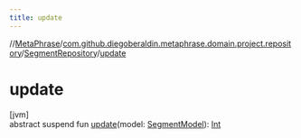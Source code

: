 ```yaml
---
title: update
---
```

//[MetaPhrase](../../../index.html)/[com.github.diegoberaldin.metaphrase.domain.project.repository](../index.html)/[SegmentRepository](index.html)/[update](update.html)



# update



[jvm]\
abstract suspend fun [update](update.html)(model: [SegmentModel](../../com.github.diegoberaldin.metaphrase.domain.project.data/-segment-model/index.html)): [Int](https://kotlinlang.org/api/latest/jvm/stdlib/kotlin/-int/index.html)




